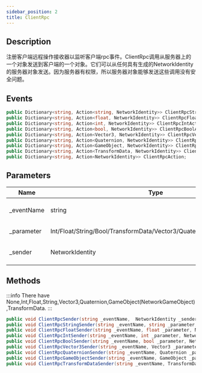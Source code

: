 ```yaml
---
sidebar_position: 2
title: ClientRpc
---
```



## Description

注册客户端远程操作接收器以监听客户端rpc事件。ClientRpc调用从服务器上的一个对象发送到客户端的一个对象。它们可以从任何具有生成的NetworkIdentity的服务器对象发送。因为服务器有权限，所以服务器对象能够发送这些调用没有安全问题。

## Events

```cs
public Dictionary<string, Action<string, NetworkIdentity>> ClientRpcStringAction;
public Dictionary<string, Action<float, NetworkIdentity>> ClientRpcFloatAction;
public Dictionary<string, Action<int, NetworkIdentity>> ClientRpcIntAction;
public Dictionary<string, Action<bool, NetworkIdentity>> ClientRpcBoolAction;
public Dictionary<string, Action<Vector3, NetworkIdentity>> ClientRpcVector3Action;
public Dictionary<string, Action<Quaternion, NetworkIdentity>> ClientRpcQuaternionAction;
public Dictionary<string, Action<GameObject, NetworkIdentity>> ClientRpcGameObjectAction;
public Dictionary<string, Action<TransformData, NetworkIdentity>> ClientRpcTransformDataAction;
public Dictionary<string, Action<NetworkIdentity>> ClientRpcAction;
```

## Parameters

| Name        | Type                                                                  | Description                 |
| ----------- | --------------------------------------------------------------------- | --------------------------- |
| \_eventName | string                                                                | Key of event dictnary       |
| \_parameter | Int/Float/String/Bool/TransformData/Vector3/Quaternion/NetkGameObject | Incomming data              |
| \_sender    | NetworkIdentity                                                       | Who sent this remote action |



## Methods

:::info
There have None,Int,Float,String,Vector3,Quaternion,GameObject(NetworkGameObject),TransformData.
:::

```cs title="Client Rpc Trigger"
public void ClientRpcSender(string _eventName,  NetworkIdentity _sender);
public void ClientRpcStringSender(string _eventName, string _parameter, NetworkIdentity _sender);
public void ClientRpcFloatSender(string _eventName, float _parameter, NetworkIdentity _sender);
public void ClientRpcIntSender(string _eventName, int _parameter, NetworkIdentity _sender);
public void ClientRpcBoolSender(string _eventName, bool _parameter, NetworkIdentity _sender);
public void ClientRpcVector3Sender(string _eventName, Vector3 _parameter, NetworkIdentity _sender);
public void ClientRpcQuaternionSender(string _eventName, Quaternion _parameter, NetworkIdentity _sender);
public void ClientRpcGameObjectSender(string _eventName, GameObject _parameter, NetworkIdentity _sender);
public void ClientRpcTransformDataSender(string _eventName, TransformData _parameter, NetworkIdentity _sender);
```
